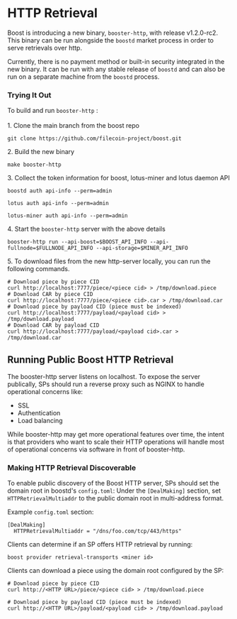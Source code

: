 # HTTP Retrieval

Boost is introducing a new binary, `booster-http`, with release v1.2.0-rc2. This binary can be run alongside the `boostd` market process in order to serve retrievals over http.

Currently, there is no payment method or built-in security integrated in the new binary. It can be run with any stable release of `boostd` and can also be run on a separate machine from the `boostd` process.

### Trying It Out

To build and run `booster-http` :\
\
1\. Clone the main branch from the boost repo

```
git clone https://github.com/filecoin-project/boost.git
```

2\. Build the new binary

```
make booster-http
```

3\. Collect the token information for boost, lotus-miner and lotus daemon API

```
boostd auth api-info --perm=admin
```

```
lotus auth api-info --perm=admin
```

```
lotus-miner auth api-info --perm=admin
```

4\. Start the `booster-http` server with the above details

```
booster-http run --api-boost=$BOOST_API_INFO --api-fullnode=$FULLNODE_API_INFO --api-storage=$MINER_API_INFO
```

5\. To download files from the new http-server locally, you can run the following commands.

```
# Download piece by piece CID
curl http://localhost:7777/piece/<piece cid> > /tmp/download.piece
# Download CAR by piece CID
curl http://localhost:7777/piece/<piece cid>.car > /tmp/download.car
# Download piece by payload CID (piece must be indexed)
curl http://localhost:7777/payload/<payload cid> > /tmp/download.payload
# Download CAR by payload CID
curl http://localhost:7777/payload/<payload cid>.car > /tmp/download.car
```

## Running Public Boost HTTP Retrieval

The booster-http server listens on localhost. To expose the server publically, SPs should run a reverse proxy such as NGINX to handle operational concerns like:

* SSL
* Authentication
* Load balancing

While booster-http may get more operational features over time, the intent is that providers who want to scale their HTTP operations will handle most of operational concerns via software in front of booster-http.

### Making HTTP Retrieval Discoverable

To enable public discovery of the Boost HTTP server, SPs should set the domain root in boostd's `config.toml`: Under the `[DealMaking]` section, set `HTTPRetrievalMultiaddr` to the public domain root in multi-address format.

Example `config.toml` section:

```
[DealMaking]
  HTTPRetrievalMultiaddr = "/dns/foo.com/tcp/443/https"
```

Clients can determine if an SP offers HTTP retrieval by running:

```
boost provider retrieval-transports <miner id>
```

Clients can download a piece using the domain root configured by the SP:

```
# Download piece by piece CID
curl http://<HTTP URL>/piece/<piece cid> > /tmp/download.piece

# Download piece by payload CID (piece must be indexed)
curl http://<HTTP URL>/payload/<payload cid> > /tmp/download.payload
```

